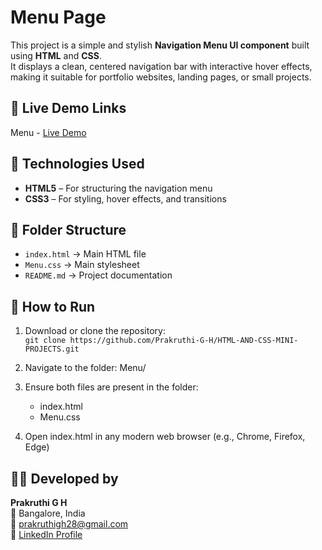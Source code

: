 # Menu Page

This project is a simple and stylish **Navigation Menu UI component** built using **HTML** and **CSS**.  
It displays a clean, centered navigation bar with interactive hover effects, making it suitable for portfolio websites, landing pages, or small projects.

## 🔗 Live Demo Links
   Menu - [Live Demo](https://prakruthi-g-h.github.io/HTML-AND-CSS-MINI-PROJECTS/Menu)

## 🔧 Technologies Used

- **HTML5** – For structuring the navigation menu  
- **CSS3** – For styling, hover effects, and transitions  

## 📁 Folder Structure
- `index.html` → Main HTML file
- `Menu.css` → Main stylesheet 
- `README.md` → Project documentation
   
## 🚀 How to Run
  
1. Download or clone the repository:  
   `git clone https://github.com/Prakruthi-G-H/HTML-AND-CSS-MINI-PROJECTS.git`
    
 2. Navigate to the folder: Menu/
 3. Ensure both files are present in the folder:
    - index.html
    - Menu.css
 4. Open index.html in any modern web browser (e.g., Chrome, Firefox, Edge)
    
## 👩‍💻 Developed by

**Prakruthi G H**  
📍 Bangalore, India  
📧 prakruthigh28@gmail.com  
🔗 [LinkedIn Profile](https://www.linkedin.com/in/prakruthi-g-h)

